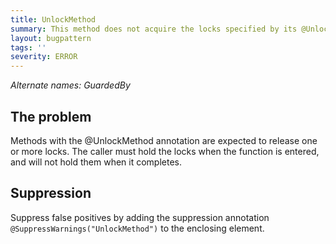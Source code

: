 ```yaml
---
title: UnlockMethod
summary: This method does not acquire the locks specified by its @UnlockMethod annotation
layout: bugpattern
tags: ''
severity: ERROR
---
```


<!--
*** AUTO-GENERATED, DO NOT MODIFY ***
To make changes, edit the @BugPattern annotation or the explanation in docs/bugpattern.
-->

_Alternate names: GuardedBy_

## The problem
Methods with the @UnlockMethod annotation are expected to release one or more
locks. The caller must hold the locks when the function is entered, and will not
hold them when it completes.

## Suppression
Suppress false positives by adding the suppression annotation `@SuppressWarnings("UnlockMethod")` to the enclosing element.
